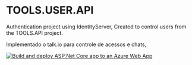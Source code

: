 # TOOLS.USER.API

Authentication project using IdentityServer, Created to control users from the TOOLS.API project.

Implementado o talk.io para controle de acessos e chats,

[![Build and deploy ASP.Net Core app to an Azure Web App](https://github.com/LeonardoFerreira1209/TOOLS.USER.API/actions/workflows/master_toolsuserapi.yml/badge.svg)](https://github.com/LeonardoFerreira1209/TOOLS.USER.API/actions/workflows/master_toolsuserapi.yml)
